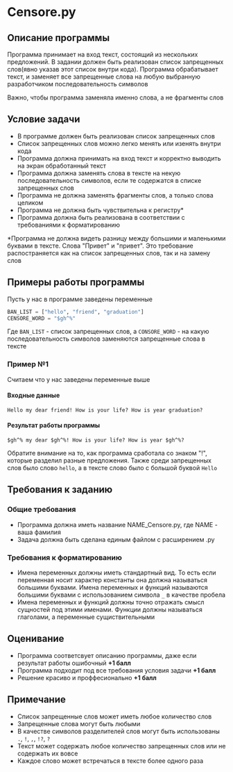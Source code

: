 # Censore.py

## Описание программы

Программа принимает на вход текст, состоящий из нескольких предложений. В задании должен быть реализован список запрещенных слов(явно указав этот список внутри кода). Программа обрабатывает текст, и заменяет все запрещенные слова на любую выбранную разработчиком последовательность символов

Важно, чтобы программа заменяла именно слова, а не фрагменты слов

## Условие задачи

- В программе должен быть реализован список запрещенных слов
- Список запрещенных слов можно легко менять или изенять внутри кода
- Программа должна принимать на вход текст и корректно выводить на экран обработанный текст
- Программа должна заменять слова в тексте на некую последовательность символов, если те содержатся в списке запрещенных слов
- Программа не должна заменять фрагменты слов, а только слова целиком
- Программа не должна быть чувствительна к регистру\*
- Программа должна быть реализована в соответствии с требованиями к форматированию

\*Программа не должна видеть разницу между большими и маленькими буквами в тексте. Слова "Привет" и "привет". Это требование распостраняется как на список запрещенных слов, так и на замену слов

## Примеры работы программы

Пусть у нас в программе заведены переменные

```Python
BAN_LIST = ["hello", "friend", "graduation"]
CENSORE_WORD = "$gh^%"
```

Где `BAN_LIST` - список запрещенных слов, а `CONSORE_WORD` - на какую последовательность символов заменяются запрещенные слова в тексте

### Пример №1

Считаем что у нас заведены переменные выше

#### Входные данные

```
Hello my dear friend! How is your life? How is year graduation?
```

#### Результат работы программы

```
$gh^% my dear $gh^%! How is your life? How is year $gh^%?
```

Обратите внимание на то, как программа сработала со знаком "!", которые разделил разные предложения. Также среди запрещенных слов было слово `hello`, а в тексте слово было с большой буквой `Hello`

## Требования к заданию

### Общие требования

- Программа должна иметь название NAME_Censore.py, где NAME - ваша фамилия
- Задача должна быть сделана единым файлом с расширением .py 

### Требования к форматированию

- Имена переменных должны иметь стандартный вид. То есть если переменная носит характер константы она должна называться большими буквами. Имена переменных и функций называются большими буквами с использованием символа `_` в качестве пробела
- Имена переменных и функций должны точно отражать смысл сущностей под этими именами. Функции должны называться глаголами, а переменные сущиствительными

## Оценивание

- Программа соответсвует описанию программы, даже если результат работы ошибочный __+1 балл__
- Программа подходит под все требования условия задачи __+1 балл__
- Решение красиво и проффесионально __+1 балл__

## Примечание 

- Список запрещенные слов может иметь любое количество слов
- Запрещенные слова могут быть любыми
- В качестве символов разделителей слов могут быть использованы `.`, `!`, `,`, `!?`, `?`
- Текст может содержать любое количество запрещенных слов или не содержать их вовсе
- Каждое слово может встречаться в тексте более одного раза
